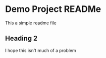 # Demo Project READMe

This a simple readme file

## Heading 2

I hope this isn't much of a problem

